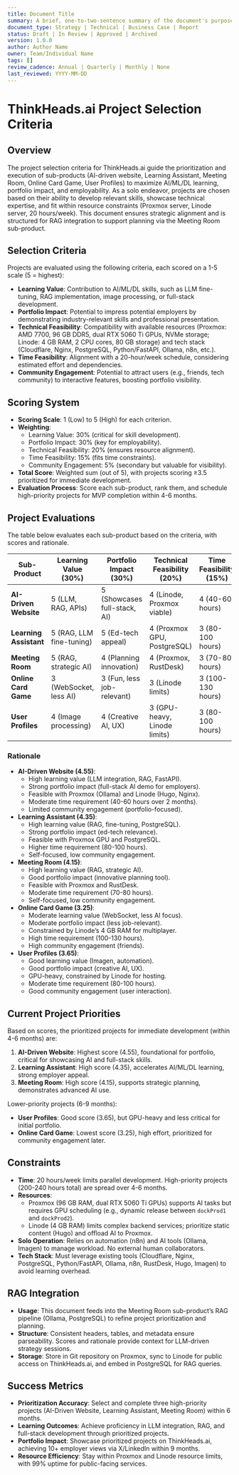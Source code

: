 ```yaml
---
title: Document Title
summary: A brief, one-to-two-sentence summary of the document's purpose and content.
document_type: Strategy | Technical | Business Case | Report
status: Draft | In Review | Approved | Archived
version: 1.0.0
author: Author Name
owner: Team/Individual Name
tags: []
review_cadence: Annual | Quarterly | Monthly | None
last_reviewed: YYYY-MM-DD
---
```

# ThinkHeads.ai Project Selection Criteria

## Overview
The project selection criteria for ThinkHeads.ai guide the prioritization and execution of sub-products (AI-driven website, Learning Assistant, Meeting Room, Online Card Game, User Profiles) to maximize AI/ML/DL learning, portfolio impact, and employability. As a solo endeavor, projects are chosen based on their ability to develop relevant skills, showcase technical expertise, and fit within resource constraints (Proxmox server, Linode server, 20 hours/week). This document ensures strategic alignment and is structured for RAG integration to support planning via the Meeting Room sub-product.

## Selection Criteria
Projects are evaluated using the following criteria, each scored on a 1-5 scale (5 = highest):

- **Learning Value**: Contribution to AI/ML/DL skills, such as LLM fine-tuning, RAG implementation, image processing, or full-stack development.
- **Portfolio Impact**: Potential to impress potential employers by demonstrating industry-relevant skills and professional presentation.
- **Technical Feasibility**: Compatibility with available resources (Proxmox: AMD 7700, 96 GB DDR5, dual RTX 5060 Ti GPUs, NVMe storage; Linode: 4 GB RAM, 2 CPU cores, 80 GB storage) and tech stack (Cloudflare, Nginx, PostgreSQL, Python/FastAPI, Ollama, n8n, etc.).
- **Time Feasibility**: Alignment with a 20-hour/week schedule, considering estimated effort and dependencies.
- **Community Engagement**: Potential to attract users (e.g., friends, tech community) to interactive features, boosting portfolio visibility.

## Scoring System
- **Scoring Scale**: 1 (Low) to 5 (High) for each criterion.
- **Weighting**:
  - Learning Value: 30% (critical for skill development).
  - Portfolio Impact: 30% (key for employability).
  - Technical Feasibility: 20% (ensures resource alignment).
  - Time Feasibility: 15% (fits time constraints).
  - Community Engagement: 5% (secondary but valuable for visibility).
- **Total Score**: Weighted sum (out of 5), with projects scoring ≥3.5 prioritized for immediate development.
- **Evaluation Process**: Score each sub-product, rank them, and schedule high-priority projects for MVP completion within 4-6 months.

## Project Evaluations
The table below evaluates each sub-product based on the criteria, with scores and rationale.

| Sub-Product         | Learning Value (30%) | Portfolio Impact (30%) | Technical Feasibility (20%) | Time Feasibility (15%) | Community Engagement (5%) | Total Score |
|---------------------|----------------------|-----------------------|----------------------------|-----------------------|--------------------------|-------------|
| **AI-Driven Website** | 5 (LLM, RAG, APIs)  | 5 (Showcases full-stack, AI) | 4 (Linode, Proxmox viable) | 4 (40-60 hours)       | 3 (Portfolio-focused)    | 4.55        |
| **Learning Assistant** | 5 (RAG, LLM fine-tuning) | 5 (Ed-tech appeal)   | 4 (Proxmox GPU, PostgreSQL)| 3 (80-100 hours)      | 2 (Self-focused)         | 4.35        |
| **Meeting Room**    | 5 (RAG, strategic AI) | 4 (Planning innovation) | 4 (Proxmox, RustDesk)     | 3 (70-80 hours)       | 2 (Self-focused)         | 4.15        |
| **Online Card Game**| 3 (WebSocket, less AI)| 3 (Fun, less job-relevant)| 3 (Linode limits)         | 3 (100-130 hours)     | 5 (Friend engagement)    | 3.25        |
| **User Profiles**   | 4 (Image processing) | 4 (Creative AI, UX)   | 3 (GPU-heavy, Linode limits)| 3 (80-100 hours)      | 4 (User engagement)      | 3.65        |

### Rationale
- **AI-Driven Website (4.55)**:
  - High learning value (LLM integration, RAG, FastAPI).
  - Strong portfolio impact (full-stack AI demo for employers).
  - Feasible with Proxmox (Ollama) and Linode (Hugo, Nginx).
  - Moderate time requirement (40-60 hours over 2 months).
  - Limited community engagement (portfolio-focused).
- **Learning Assistant (4.35)**:
  - High learning value (RAG, fine-tuning, PostgreSQL).
  - Strong portfolio impact (ed-tech relevance).
  - Feasible with Proxmox GPU and PostgreSQL.
  - Higher time requirement (80-100 hours).
  - Self-focused, low community engagement.
- **Meeting Room (4.15)**:
  - High learning value (RAG, strategic AI).
  - Good portfolio impact (innovative planning tool).
  - Feasible with Proxmox and RustDesk.
  - Moderate time requirement (70-80 hours).
  - Self-focused, low community engagement.
- **Online Card Game (3.25)**:
  - Moderate learning value (WebSocket, less AI focus).
  - Moderate portfolio impact (less job-relevant).
  - Constrained by Linode’s 4 GB RAM for multiplayer.
  - High time requirement (100-130 hours).
  - High community engagement (friends).
- **User Profiles (3.65)**:
  - Good learning value (Imagen, automation).
  - Good portfolio impact (creative AI, UX).
  - GPU-heavy, constrained by Linode for hosting.
  - Moderate time requirement (80-100 hours).
  - Good community engagement (user interaction).

## Current Project Priorities
Based on scores, the prioritized projects for immediate development (within 4-6 months) are:
1. **AI-Driven Website**: Highest score (4.55), foundational for portfolio, critical for showcasing AI and full-stack skills.
2. **Learning Assistant**: High score (4.35), accelerates AI/ML/DL learning, strong employer appeal.
3. **Meeting Room**: High score (4.15), supports strategic planning, demonstrates advanced AI use.

Lower-priority projects (6-9 months):
- **User Profiles**: Good score (3.65), but GPU-heavy and less critical for initial portfolio.
- **Online Card Game**: Lowest score (3.25), high effort, prioritized for community engagement later.

## Constraints
- **Time**: 20 hours/week limits parallel development. High-priority projects (200-240 hours total) are spread over 4-6 months.
- **Resources**:
  - Proxmox (96 GB RAM, dual RTX 5060 Ti GPUs) supports AI tasks but requires GPU scheduling (e.g., dynamic release between `dockProd1` and `dockProd2`).
  - Linode (4 GB RAM) limits complex backend services; prioritize static content (Hugo) and offload AI to Proxmox.
- **Solo Operation**: Relies on automation (n8n) and AI tools (Ollama, Imagen) to manage workload. No external human collaborators.
- **Tech Stack**: Must leverage existing tools (Cloudflare, Nginx, PostgreSQL, Python/FastAPI, Ollama, n8n, RustDesk, Hugo, Imagen) to avoid learning overhead.

## RAG Integration
- **Usage**: This document feeds into the Meeting Room sub-product’s RAG pipeline (Ollama, PostgreSQL) to refine project prioritization and planning.
- **Structure**: Consistent headers, tables, and metadata ensure parseability. Scores and rationale provide context for LLM-driven strategy sessions.
- **Storage**: Store in Git repository on Proxmox, sync to Linode for public access on ThinkHeads.ai, and embed in PostgreSQL for RAG queries.

## Success Metrics
- **Prioritization Accuracy**: Select and complete three high-priority projects (AI-Driven Website, Learning Assistant, Meeting Room) within 6 months.
- **Learning Outcomes**: Achieve proficiency in LLM integration, RAG, and full-stack development through prioritized projects.
- **Portfolio Impact**: Showcase prioritized projects on ThinkHeads.ai, achieving 10+ employer views via X/LinkedIn within 9 months.
- **Resource Efficiency**: Stay within Proxmox and Linode resource limits, with 99% uptime for public-facing services.
